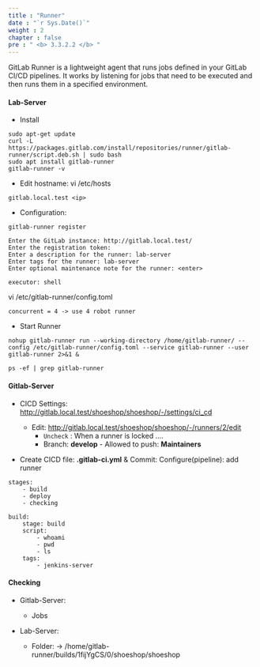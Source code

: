 ```yaml
---
title : "Runner"
date : "`r Sys.Date()`"
weight : 2
chapter : false
pre : " <b> 3.3.2.2 </b> "
---
```


GitLab Runner is a lightweight agent that runs jobs defined in your GitLab CI/CD pipelines. It works by listening for jobs that need to be executed and then runs them in a specified environment.

#### Lab-Server
- Install
````
sudo apt-get update
curl -L https://packages.gitlab.com/install/repositories/runner/gitlab-runner/script.deb.sh | sudo bash
sudo apt install gitlab-runner
gitlab-runner -v
````

- Edit hostname: vi /etc/hosts
````
gitlab.local.test <ip>
````

- Configuration:

```
gitlab-runner register
```
```
Enter the GitLab instance: http://gitlab.local.test/
Enter the registration token:
Enter a description for the runner: lab-server
Enter tags for the runner: lab-server
Enter optional maintenance note for the runner: <enter>

executor: shell
```
vi /etc/gitlab-runner/config.toml

````
concurrent = 4 -> use 4 robot runner
````

- Start Runner
````
nohup gitlab-runner run --working-directory /home/gitlab-runner/ --config /etc/gitlab-runner/config.toml --service gitlab-runner --user gitlab-runner 2>&1 &

ps -ef | grep gitlab-runner
````

#### Gitlab-Server
-  CICD Settings: http://gitlab.local.test/shoeshop/shoeshop/-/settings/ci_cd
   -  Edit: http://gitlab.local.test/shoeshop/shoeshop/-/runners/2/edit
      -  `Uncheck` : When a runner is locked ....
      -  Branch: **develop** - Allowed to push: **Maintainers**

- Create CICD file: **.gitlab-ci.yml**  & Commit: Configure(pipeline): add runner
````
stages:
    - build
    - deploy
    - checking

build:
    stage: build
    script:
        - whoami
        - pwd
        - ls
    tags:
        - jenkins-server
````

#### Checking
- Gitlab-Server:
  - Jobs

- Lab-Server:
  - Folder: -> /home/gitlab-runner/builds/1fijYgCS/0/shoeshop/shoeshop
  